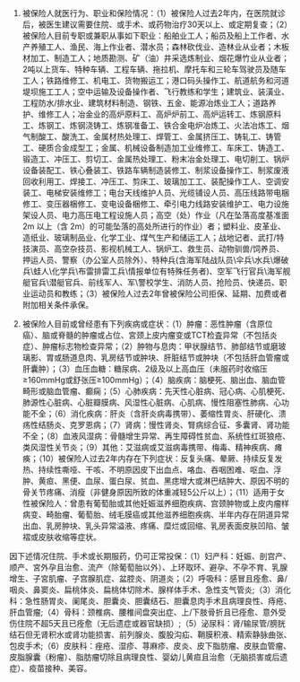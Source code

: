 1. 被保险人就医行为、职业和保险情况：（1）被保险人过去2年内，在医院就诊后，被医生建议需要住院、或手术、或药物治疗30天以上、或定期复查；（2）被保险人目前专职或兼职从事如下职业：船舶业工人；船员及船上工作者、水产养殖工人、渔民、海上作业者、潜水员；森林砍伐业、造林业从业者；木板材加工、制造工人；地质勘测、矿（油）井采选炼制业、烟花爆竹业从业者；2吨以上货车、特种车辆、工程车辆、拖拉机、摩托车和三轮车驾驶员及随车工人；铁路维修工、机电工、货物搬运工；港口码头操作工、航道航务和河道堤坝施工工人；空中运输及设备操作者、飞行教练和学生；建筑业、装潢业、工程防水/排水业、建筑材料制造、钢铁、五金、能源冶炼业工人；道路养护、维修工人；冶金业的高炉原料工、高炉炉前工、高炉运转工、炼钢原料工、炼钢工、炼钢浇铸工、炼钢准备工、铁合金电炉冶炼工、火法冶炼工、烟气制酸工、酸洗工、金属材热处理工、焊管工、金属挤压工、铸轧工、铸管工、硬质合金成型工；金属、机械设备制造加工业维修工、车床工、铸造工、锻造工、冲压工、剪切工、金属热处理工、粉末冶金处理工、电切削工、锅炉设备装配工、铁心叠装工、铁路车辆制造装修工、制浆设备操作工、制浆废液回收利用工、焊接工、冲压工、剪床工、玻璃加工工、装配操作工人、空调安装工、电梯安装维修工；电台天线维护人员、光缆铺设人员、高压线路带电梱修工、变压器梱修工、变电设备梱修工、牵引电力线路安装维护工、电力设施架设人员、电力高压电工程设施人员；高空（处）作业（凡在坠落高度基准面 2m 以上（含 2m）的可能坠落的高处所进行的作业）者；塑料业、皮革业、造纸业、玻璃制品业、化学工业、煤气生产和储运工人；战地记者、武打/特技演员、高空杂技员、影视机械工人、锅炉工、救生员、动物驯兽/饲养员、押运人员、警察（办公室人员除外）、特种兵(含海军陆战队员\伞兵\水兵\爆破兵\蛙人\化学兵\布雷排雷工兵\情报单位有特殊任务者)、空军飞行官兵\海军舰艇官兵\潜艇官兵、前线军人、军\警校学生、消防人员、抢险员、快递员、职业运动员和教练；（3）被保险人过去2年曾被保险公司拒保、延期、加费或者附加相关条件承保。

2. 被保险人目前或曾经患有下列疾病或症状：（1）肿瘤：恶性肿瘤（含原位癌）、脑或脊髓的肿瘤或占位、宮颈上皮内瘤变或TCT检査异常（不包括炎症）、肿瘤标志物检查异常；（2）肿物与息肉：甲状腺结节、肺部结节或磨玻璃影、胃或肠道息肉、乳房结节或肿块、肝脏结节或肿块（不包括肝血管瘤或肝囊肿）；（3）血压血糖：糖尿病、2级及以上高血压（未服药时收缩压≥160mmHg或舒张压≥100mmHg）；（4）脑疾病：脑梗死、脑出血、脑血管畸形或脑血管瘤、癫痫；（5）心肺疾病：先天性心脏病、冠心病、心肌梗死、肺源性心脏病、心脏瓣膜病、风湿性心脏病、心肌病、慢性阻塞性肺病、心功能不全；（6）消化疾病：肝炎（含肝炎病毒携带）、萎缩性胃炎、肝硬化、溃疡性结肠炎、克罗恩病；（7）肾病：慢性肾炎、腎病综合征、多囊肾、肾功能不全；（8）血液风湿病：骨髓增生异常、再生障碍性贫血、系统性红斑狼疮、类风湿性关节炎；（9）其他：艾滋病或艾滋病毒携带、梅毒、精神疾病、瘫痪；（10）被保险人过去2年内存在下列症状：反复头痛、晕厥、持续反复发热、持续性嘶哑、干咳、不明原因皮下出血点、咯血、吞咽困难、呕血、浮肿、黄疸、黑便、血尿、蛋白尿、贫血、黑痣增大或淋巴结肿大、原因不明的骨关节疼痛、消瘦（非健身原因所致的体重减轻5公斤以上）；（11）适用于女性被保险人：曾患有葡萄胎或其他妊娠滋养细胞疾病、宫颈肿物或上皮内瘤样病变、畸胎瘤、葡萄胎、绒毛膜癌或其他滋养细胞疾病、半年内存在阴道异常出血、乳房肿块、乳头异常溢液、疼痛、糜烂或回缩、乳房表面皮肤凹陷、皱褶或皮肤收缩等症状。

因下述情况住院、手术或长期服药，仍可正常投保：（1）妇产科：妊娠、剖宫产、顺产、宮外孕且治愈、流产（除葡萄胎以外）、上环取环、避孕、不孕不育、乳腺增生、子宮肌瘤、子宫腺肌症、盆腔炎、阴道炎；（2）呼吸科：感冒且痊愈、鼻/咽炎、鼻窦炎、扁桃体炎、扁桃体切除术、腺样体手术、急性支气管炎;（3）消化科：急性肠胃炎、阑尾炎、胆囊炎、胆囊结石、胆囊息肉手术且病理良性、痔疮、肝血管瘤;（4）骨科：颈椎病、腰椎间盘突出症、上/下肢骨折且已痊愈、意外受伤住院不超5天且已痊愈（无后遗症或器官缺损）;（5）泌尿科：肾/输尿管/膀胱结石但无肾积水或肾功能损害、前列腺炎、腹股沟疝、鞘膜积液、精索静脉曲张、包皮手术;（6）皮肤科：痤疮、湿疹、荨麻疹、皮炎、皮下脂肪瘤、皮肤血管瘤、皮脂腺囊（粉瘤）、脂肪瘤切除且病理良性、婴幼儿黄疸且治愈（无脑损害或后遗症）、疫苗接种、美容。